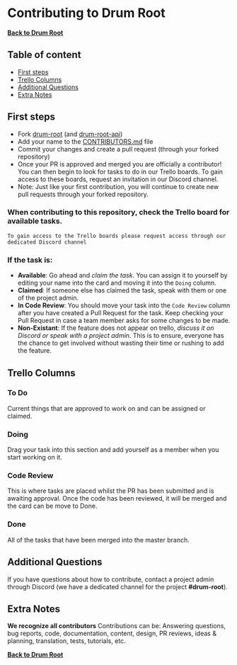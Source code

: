 # Contributing to Drum Root

**[Back to Drum Root](./README.md)**

## Table of content

- [First steps](#First-steps)
- [Trello Columns](#Trello-Columns)
- [Additional Questions](#Additional-Questions)
- [Extra Notes](#Extra-Notes)

## First steps

- Fork [drum-root](https://github.com/zero-to-mastery/drum-root) (and [drum-root-api](https://github.com/zero-to-mastery/drum-root-api))
- Add your name to the [CONTRIBUTORS.md](https://github.com/zero-to-mastery/drum-root/blob/master/CONTRIBUTORS.md) file
- Commit your changes and create a pull request (through your forked repository)
- Once your PR is approved and merged you are officially a contributor! You can then begin to look for tasks to do in our Trello boards. To gain access to these boards, request an invitation in our Discord channel.
- Note: Just like your first contribution, you will continue to create new pull requests through your forked repository.

### When contributing to this repository, check the Trello board for available tasks.

`To gain access to the Trello boards please request access through our dedicated Discord channel`

### If the task is:

- **Available**: Go ahead and _claim the task_. You can assign it to yourself by editing your name into the card and moving it into the `Doing` column.
- **Claimed**: If someone else has claimed the task, speak with them or one of the project admin.
- **In Code Review**: You should move your task into the `Code Review` column after you have created a Pull Request for the task. Keep checking your Pull Request in case a team member asks for some changes to be made.
- **Non-Existant**: If the feature does not appear on trello, _discuss it on Discord or speak with a project admin_. This is to ensure, everyone has the chance to get involved without wasting their time or rushing to add the feature.

## Trello Columns

### To Do

Current things that are approved to work on and can be assigned or claimed.

### Doing

Drag your task into this section and add yourself as a member when you start working on it.

### Code Review

This is where tasks are placed whilst the PR has been submitted and is awaiting approval. Once the code has been reviewed, it will be merged and the card can be move to Done.

### Done

All of the tasks that have been merged into the master branch.

## Additional Questions

If you have questions about how to contribute, contact a project admin through Discord (we have a dedicated channel for the project **#drum-root**).

## Extra Notes

**We recognize all contributors**
Contributions can be:
Answering questions, bug reports, code, documentation, content, design, PR reviews, ideas & planning, translation, tests, tutorials, etc.

**[Back to Drum Root](./README.md)**
